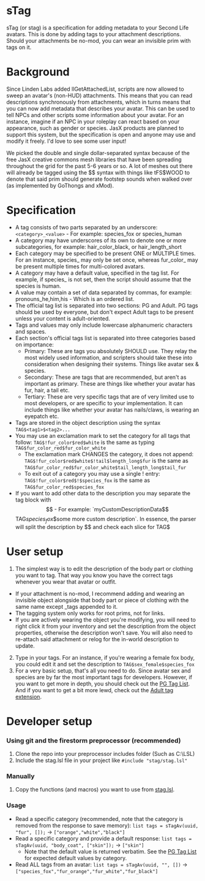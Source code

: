 # sTag
sTag (or stag) is a specification for adding metadata to your Second Life avatars. This is done by adding tags to your attachment descriptions. Should your attachments be no-mod, you can wear an invisible prim with tags on it.

# Background
Since Linden Labs added llGetAttachedList, scripts are now allowed to sweep an avatar's (non-HUD) attachments. This means that you can read descriptions synchronously from attachments, which in turns means that you can now add metadata that describes your avatar. This can be used to tell NPCs and other scripts some information about your avatar. For an instance, imagine if an NPC in your roleplay can react based on your appearance, such as gender or species. JasX products are planned to support this system, but the specification is open and anyone may use and modify it freely. I'd love to see some user input!

We picked the double and single dollar-separated syntax because of the free JasX creative commons mesh libraries that have been spreading throughout the grid for the past 5-6 years or so. A lot of meshes out there will already be tagged using the $$ syntax with things like tFS$WOOD to denote that said prim should generate footstep sounds when walked over (as implemented by GoThongs and xMod).

# Specification

- A tag consists of two parts separated by an underscore: `<category>_<value>` - For example: species_fox or species_human
- A category may have underscores of its own to denote one or more subcategories, for example: hair_color_black, or hair_length_short
- Each category may be specified to be present ONE or MULTIPLE times. For an instance, species_ may only be set once, whereas fur_color_ may be present multiple times for multi-colored avatars.
- A category may have a default value, specified in the tag list. For example, if species_ is not set, then the script should assume that the species is human.
- A value may contain a set of data separated by commas, for example: pronouns_he,him,his - Which is an ordered list.
- The official tag list is separated into two sections: PG and Adult. PG tags should be used by everyone, but don't expect Adult tags to be present unless your content is adult-oriented.
- Tags and values may only include lowercase alphanumeric characters and spaces.
- Each section's official tags list is separated into three categories based on importance: 
  - Primary: These are tags you absolutely SHOULD use. They relay the most widely used information, and scripters should take these into consideration when designing their systems. Things like avatar sex & species.
  - Secondary: These are tags that are recommended, but aren't as important as primary. These are things like whether your avatar has fur, hair, a tail etc.
  - Tertiary: These are very specific tags that are of very limited use to most developers, or are specific to your implementation. It can include things like whether your avatar has nails/claws, is wearing an eyepatch etc.
- Tags are stored in the object description using the syntax `TAG$<tag1>$<tag2>...`
- You may use an exclamation mark to set the category for all tags that follow: `TAG$!fur_color$red$white` is the same as typing `TAG$fur_color_red$fur_color_white`
  - The exclamation mark CHANGES the category, it does not append: `TAG$!fur_color$red$white$!tail$length_long$fur` is the same as `TAG$fur_color_red$fur_color_white$tail_length_long$tail_fur`
  - To exit out of a category you may use a single ! entry: `TAG$!fur_color$red$!$species_fox` is the same as `TAG$fur_color_red$species_fox`
- If you want to add other data to the description you may separate the tag block with $$ - For example: `myCustomDescriptionData$$TAG$species_fox$$some more custom description`. In essence, the parser will split the description by $$ and check each slice for TAG$ 

# User setup

1. The simplest way is to edit the description of the body part or clothing you want to tag. That way you know you have the correct tags whenever you wear that avatar or outfit. 
  - If your attachment is no-mod, I recommend adding and wearing an invisible object alongside that body part or piece of clothing with the same name except _tags appended to it.
  - The tagging system only works for root prims, not for links.
  - If you are actively wearing the object you're modifying, you will need to right click it from your inventory and set the description from the object properties, otherwise the description won't save. You will also need to re-attach said attachment or relog for the in-world description to update.
2. Type in your tags. For an instance, if you're wearing a female fox body, you could edit it and set the description to `TAG$sex_female$species_fox`
3. For a very basic setup, that's all you need to do. Since avatar sex and species are by far the most important tags for developers. However, if you want to get more in depth, you should check out the [PG Tag List](/tags/PG.md). And if you want to get a bit more lewd, check out the [Adult tag extension](/tags/Adult.md).


# Developer setup

### Using git and the firestorm preprocessor (recommended)
1. Clone the repo into your preprocessor includes folder (Such as C:\LSL)
2. Include the stag.lsl file in your project like `#include "stag/stag.lsl"`

### Manually

1. Copy the functions (and macros) you want to use from [stag.lsl](/stag.lsl).


### Usage

- Read a specific category (recommended, note that the category is removed from the response to save memory): `list tags = sTagAv(uuid, "fur", []);` -> `["orange","white","black"]`
- Read a specific category and provide a default response: `list tags = sTagAv(uuid, "body_coat", ["skin"]);` -> `["skin"]`
  - Note that the default value is returned verbatim. See the [PG Tag List](/tags/PG.md) for expected default values by category.
- Read ALL tags from an avatar: `list tags = sTagAv(uuid, "", [])` -> `["species_fox","fur_orange","fur_white","fur_black"]`


